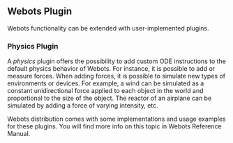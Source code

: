 ## Webots Plugin

Webots functionality can be extended with user-implemented plugins.

### Physics Plugin

A *physics* plugin offers the possibility to add custom ODE instructions to the default physics behavior of Webots.
For instance, it is possible to add or measure forces.
When adding forces, it is possible to simulate new types of environments or devices.
For example, a wind can be simulated as a constant unidirectional force applied to each object in the world and proportional to the size of the object.
The reactor of an airplane can be simulated by adding a force of varying intensity, etc.

Webots distribution comes with some implementations and usage examples for these plugins.
You will find more info on this topic in Webots Reference Manual.
